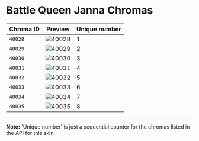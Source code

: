# Battle Queen Janna Chromas

| Chroma ID | Preview | Unique number |
|---|---|---|
| `40028` | ![40028](https://raw.communitydragon.org/latest/plugins/rcp-be-lol-game-data/global/default/v1/champion-chroma-images/40/40028.png) | 1 |
| `40029` | ![40029](https://raw.communitydragon.org/latest/plugins/rcp-be-lol-game-data/global/default/v1/champion-chroma-images/40/40029.png) | 2 |
| `40030` | ![40030](https://raw.communitydragon.org/latest/plugins/rcp-be-lol-game-data/global/default/v1/champion-chroma-images/40/40030.png) | 3 |
| `40031` | ![40031](https://raw.communitydragon.org/latest/plugins/rcp-be-lol-game-data/global/default/v1/champion-chroma-images/40/40031.png) | 4 |
| `40032` | ![40032](https://raw.communitydragon.org/latest/plugins/rcp-be-lol-game-data/global/default/v1/champion-chroma-images/40/40032.png) | 5 |
| `40033` | ![40033](https://raw.communitydragon.org/latest/plugins/rcp-be-lol-game-data/global/default/v1/champion-chroma-images/40/40033.png) | 6 |
| `40034` | ![40034](https://raw.communitydragon.org/latest/plugins/rcp-be-lol-game-data/global/default/v1/champion-chroma-images/40/40034.png) | 7 |
| `40035` | ![40035](https://raw.communitydragon.org/latest/plugins/rcp-be-lol-game-data/global/default/v1/champion-chroma-images/40/40035.png) | 8 |

---

**Note:** 'Unique number' is just a sequential counter for the chromas listed in the API for this skin.